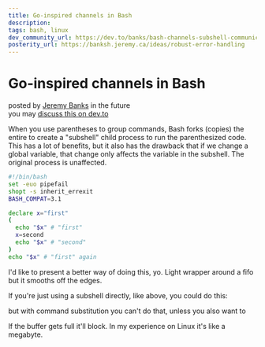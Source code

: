 ```yaml
---
title: Go-inspired channels in Bash
description: 
tags: bash, linux
dev_community_url: https://dev.to/banks/bash-channels-subshell-communication-4p6h-temp-slug-5552669?preview=3b2770d1bddcafeef41b23fc68799efa4962e2c2bd534781581d191ac7986c6142bd8af51032b756ba3521898361fff441bab593e6fee565c6672591
posterity_url: https://banksh.jeremy.ca/ideas/robust-error-handling
---
```


Go-inspired channels in Bash
============================

posted by [Jeremy Banks] in the future  
you may [discuss this on dev.to][dev.to]

  [Jeremy Banks]: mailto:_@jeremy.ca
  [dev.to]: https://dev.to/banks/bash-channels-7d1-temp-slug-7698223?preview=22669ce95aeffdcc274331a05d2f895c29e3d32f9fda0c1f0879e9ca0ad680d1176385c3b45475a3c3191f12b9b756d8f52a5726b29c521d7fda8a31
  [canonical]: https://banksh.jeremy.ca/ideas/channels
  [tags]: # (#bash #linux #tutorial)

When you use parentheses to group commands, Bash forks (copies) the entire to create a "subshell" child process to run the parenthesized code. This has a lot of benefits, but it also has the drawback that if we change a global variable, that change only affects the variable in the subshell. The original process is unaffected.

```bash
#!/bin/bash
set -euo pipefail
shopt -s inherit_errexit
BASH_COMPAT=3.1

declare x="first"
(
  echo "$x" # "first"
  x=second
  echo "$x" # "second"
)
echo "$x" # "first" again
```

I'd like to present a better way of doing this, yo. Light wrapper around
a fifo but it smooths off the edges.

If you're just using a subshell directly, like above, you could do this:

but with command substitution you can't do that, unless you also want to

If the buffer gets full it'll block.
In my experience on Linux it's like a megabyte.
